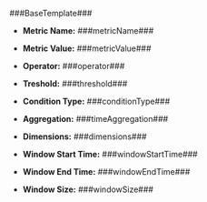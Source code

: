 ﻿
###BaseTemplate###

- **Metric Name:** ###metricName###  

- **Metric Value:** ###metricValue### 

- **Operator:** ###operator### 

- **Treshold:** ###threshold### 

- **Condition Type:** ###conditionType### 

- **Aggregation:** ###timeAggregation### 

- **Dimensions:** ###dimensions### 

- **Window Start Time:** ###windowStartTime### 

- **Window End Time:** ###windowEndTime### 

- **Window Size:** ###windowSize### 
